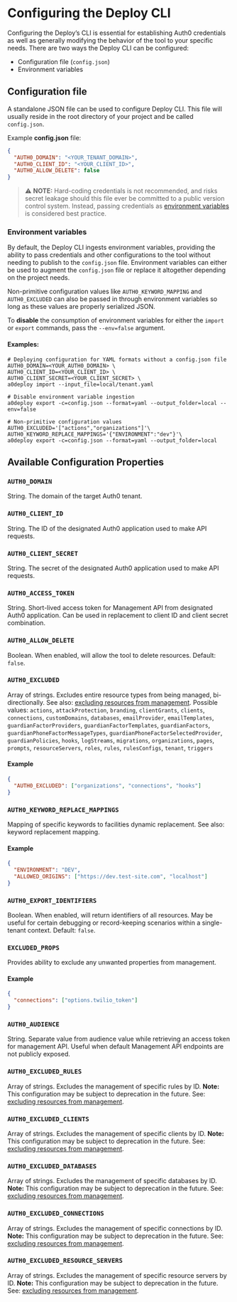 # Configuring the Deploy CLI

Configuring the Deploy’s CLI is essential for establishing Auth0 credentials as well as generally modifying the behavior of the tool to your specific needs. There are two ways the Deploy CLI can be configured:

- Configuration file (`config.json`)
- Environment variables

## Configuration file

A standalone JSON file can be used to configure Deploy CLI. This file will usually reside in the root directory of your project and be called `config.json`.

Example **config.json** file:

```json
{
  "AUTH0_DOMAIN": "<YOUR_TENANT_DOMAIN>",
  "AUTH0_CLIENT_ID": "<YOUR_CLIENT_ID>",
  "AUTH0_ALLOW_DELETE": false
}
```

> ⚠️ **NOTE:** Hard-coding credentials is not recommended, and risks secret leakage should this file ever be committed to a public version control system. Instead, passing credentials as [environment variables](#) is considered best practice.

### Environment variables

By default, the Deploy CLI ingests environment variables, providing the ability to pass credentials and other configurations to the tool without needing to publish to the `config.json` file. Environment variables can either be used to augment the `config.json` file or replace it altogether depending on the project needs.

Non-primitive configuration values like `AUTH0_KEYWORD_MAPPING` and `AUTH0_EXCLUDED` can also be passed in through environment variables so long as these values are properly serialized JSON.

To **disable** the consumption of environment variables for either the `import` or `export` commands, pass the `--env=false` argument.

#### Examples:

```shell
# Deploying configuration for YAML formats without a config.json file
AUTH0_DOMAIN=<YOUR_AUTH0_DOMAIN> \
AUTH0_CLIENT_ID=<YOUR_CLIENT_ID> \
AUTH0_CLIENT_SECRET=<YOUR_CLIENT_SECRET> \
a0deploy import --input_file=local/tenant.yaml

# Disable environment variable ingestion
a0deploy export -c=config.json --format=yaml --output_folder=local --env=false

# Non-primitive configuration values
AUTH0_EXCLUDED='["actions","organizations"]'\
AUTH0_KEYWORD_REPLACE_MAPPINGS='{"ENVIRONMENT":"dev"}'\
a0deploy export -c=config.json --format=yaml --output_folder=local
```

## Available Configuration Properties

### `AUTH0_DOMAIN`

String. The domain of the target Auth0 tenant.

### `AUTH0_CLIENT_ID`

String. The ID of the designated Auth0 application used to make API requests.

### `AUTH0_CLIENT_SECRET`

String. The secret of the designated Auth0 application used to make API requests.

### `AUTH0_ACCESS_TOKEN`

String. Short-lived access token for Management API from designated Auth0 application. Can be used in replacement to client ID and client secret combination.

### `AUTH0_ALLOW_DELETE`

Boolean. When enabled, will allow the tool to delete resources. Default: `false`.

### `AUTH0_EXCLUDED`

Array of strings. Excludes entire resource types from being managed, bi-directionally. See also: [excluding resources from management](#). Possible values: `actions`, `attackProtection`, `branding`, `clientGrants`, `clients`, `connections`, `customDomains`, `databases`, `emailProvider`, `emailTemplates`, `guardianFactorProviders`, `guardianFactorTemplates`, `guardianFactors`, `guardianPhoneFactorMessageTypes`, `guardianPhoneFactorSelectedProvider`, `guardianPolicies`, `hooks`, `logStreams`, `migrations`, `organizations`, `pages`, `prompts`, `resourceServers`, `roles`, `rules`, `rulesConfigs`, `tenant`, `triggers`

#### Example

```json
{
  "AUTH0_EXCLUDED": ["organizations", "connections", "hooks"]
}
```

### `AUTH0_KEYWORD_REPLACE_MAPPINGS`

Mapping of specific keywords to facilities dynamic replacement. See also: keyword replacement mapping.

#### Example

```json
{
  "ENVIRONMENT": "DEV",
  "ALLOWED_ORIGINS": ["https://dev.test-site.com", "localhost"]
}
```

### `AUTH0_EXPORT_IDENTIFIERS`

Boolean. When enabled, will return identifiers of all resources. May be useful for certain debugging or record-keeping scenarios within a single-tenant context. Default: `false`.

### `EXCLUDED_PROPS`

Provides ability to exclude any unwanted properties from management.

#### Example

```json
{
  "connections": ["options.twilio_token"]
}
```

### `AUTH0_AUDIENCE`

String. Separate value from audience value while retrieving an access token for management API. Useful when default Management API endpoints are not publicly exposed.

### `AUTH0_EXCLUDED_RULES`

Array of strings. Excludes the management of specific rules by ID. **Note:** This configuration may be subject to deprecation in the future. See: [excluding resources from management](#).

### `AUTH0_EXCLUDED_CLIENTS`

Array of strings. Excludes the management of specific clients by ID. **Note:** This configuration may be subject to deprecation in the future. See: [excluding resources from management](#).

### `AUTH0_EXCLUDED_DATABASES`

Array of strings. Excludes the management of specific databases by ID. **Note:** This configuration may be subject to deprecation in the future. See: [excluding resources from management](#).

### `AUTH0_EXCLUDED_CONNECTIONS`

Array of strings. Excludes the management of specific connections by ID. **Note:** This configuration may be subject to deprecation in the future. See: [excluding resources from management](#).

### `AUTH0_EXCLUDED_RESOURCE_SERVERS`

Array of strings. Excludes the management of specific resource servers by ID. **Note:** This configuration may be subject to deprecation in the future. See: [excluding resources from management](#).
